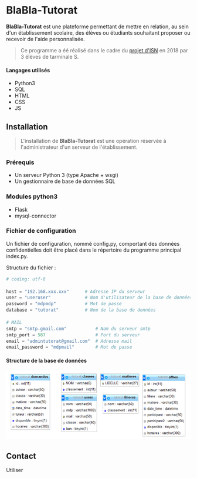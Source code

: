 # BlaBla-Tutorat
**BlaBla-Tutorat** est une plateforme permettant de mettre en relation, au sein d'un établissement scolaire, des élèves ou étudiants souhaitant proposer ou recevoir de l'aide personnalisée.

> Ce programme a éé réalisé dans le cadre du [projet d'ISN](http://info.blaisepascal.fr/blabla-tutorat) en 2018 par 3 élèves de tarminale S.

#### Langages utilisés
* Python3
* SQL
* HTML
* CSS
* JS


## Installation
> L'installation de **BlaBla-Tutorat** est une opération réservée à l'administrateur d'un serveur de l'établissement.

### Prérequis
* Un serveur Python 3 (type Apache + wsgi)
* Un gestionnaire de base de données SQL

### Modules python3
* Flask
* mysql-connector

### Fichier de configuration
Un fichier de configuration, nommé config.py, comportant des données confidentielles doit être placé dans le répertoire du programme principal index.py.

Structure du fichier :
``` python
# coding: utf-8

host = "192.168.xxx.xxx"      # Adresse IP du serveur
user = "useruser"             # Nom d'utilisateur de la base de données
password = "mdpmdp"           # Mot de passe
database = "tutorat"          # Nom de la base de données

# MAIL
smtp = "smtp.gmail.com"           # Nom du serveur smtp
smtp_port = 587                   # Port du serveur
email = "admintutorat@gmail.com"  # Adresse mail
email_password = "mdpmail"        # Mot de passe
```


#### Structure de la base de données
![Structure de la base de données](/images/Struct_Bdd.png)

## Contact
Utiliser
